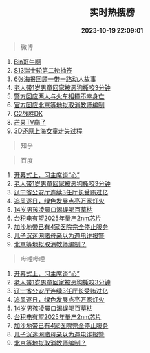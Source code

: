 <div align="center"><h2>实时热搜榜</h2><h4>2023-10-19 22:09:01</h4></div>

> 微博  

1. [Bin哥牛啊](https://s.weibo.com/weibo?q=Bin%E5%93%A5%E7%89%9B%E5%95%8A&t=31&band_rank=1&Refer=top)<br />
2. [S13瑞士轮第二轮抽签](https://s.weibo.com/weibo?q=S13%E7%91%9E%E5%A3%AB%E8%BD%AE%E7%AC%AC%E4%BA%8C%E8%BD%AE%E6%8A%BD%E7%AD%BE&t=31&band_rank=2&Refer=top)<br />
3. [6张海报回顾一带一路动人故事](https://s.weibo.com/weibo?q=%236%E5%BC%A0%E6%B5%B7%E6%8A%A5%E5%9B%9E%E9%A1%BE%E4%B8%80%E5%B8%A6%E4%B8%80%E8%B7%AF%E5%8A%A8%E4%BA%BA%E6%95%85%E4%BA%8B%23&t=31&band_rank=3&Refer=top)<br />
4. [老人带1岁男童回家被恶狗撕咬3分钟](https://s.weibo.com/weibo?q=%23%E8%80%81%E4%BA%BA%E5%B8%A61%E5%B2%81%E7%94%B7%E7%AB%A5%E5%9B%9E%E5%AE%B6%E8%A2%AB%E6%81%B6%E7%8B%97%E6%92%95%E5%92%AC3%E5%88%86%E9%92%9F%23&t=31&band_rank=4&Refer=top)<br />
5. [警方回应两人与火车相撞不幸身亡](https://s.weibo.com/weibo?q=%23%E8%AD%A6%E6%96%B9%E5%9B%9E%E5%BA%94%E4%B8%A4%E4%BA%BA%E4%B8%8E%E7%81%AB%E8%BD%A6%E7%9B%B8%E6%92%9E%E4%B8%8D%E5%B9%B8%E8%BA%AB%E4%BA%A1%23&t=31&band_rank=5&Refer=top)<br />
6. [官方回应北京等地拟取消教师编制](https://s.weibo.com/weibo?q=%23%E5%AE%98%E6%96%B9%E5%9B%9E%E5%BA%94%E5%8C%97%E4%BA%AC%E7%AD%89%E5%9C%B0%E6%8B%9F%E5%8F%96%E6%B6%88%E6%95%99%E5%B8%88%E7%BC%96%E5%88%B6%23&t=31&band_rank=6&Refer=top)<br />
7. [G2战胜DK](https://s.weibo.com/weibo?q=%23G2%E6%88%98%E8%83%9CDK%23&t=31&band_rank=7&Refer=top)<br />
8. [芒果TV崩了](https://s.weibo.com/weibo?q=%E8%8A%92%E6%9E%9CTV%E5%B4%A9%E4%BA%86&t=31&band_rank=8&Refer=top)<br />
9. [3D还原上海女童走失过程](https://s.weibo.com/weibo?q=%233D%E8%BF%98%E5%8E%9F%E4%B8%8A%E6%B5%B7%E5%A5%B3%E7%AB%A5%E8%B5%B0%E5%A4%B1%E8%BF%87%E7%A8%8B%23&t=31&band_rank=9&Refer=top)<br />

> 知乎  


> 百度  

1. [开幕式上，习主席谈“心”](https://www.baidu.com/s?wd=%E5%BC%80%E5%B9%95%E5%BC%8F%E4%B8%8A%EF%BC%8C%E4%B9%A0%E4%B8%BB%E5%B8%AD%E8%B0%88%E2%80%9C%E5%BF%83%E2%80%9D&sa=fyb_news&rsv_dl=fyb_news)<br />
2. [老人带1岁男童回家被恶狗撕咬3分钟](https://www.baidu.com/s?wd=%E8%80%81%E4%BA%BA%E5%B8%A61%E5%B2%81%E7%94%B7%E7%AB%A5%E5%9B%9E%E5%AE%B6%E8%A2%AB%E6%81%B6%E7%8B%97%E6%92%95%E5%92%AC3%E5%88%86%E9%92%9F&sa=fyb_news&rsv_dl=fyb_news)<br />
3. [辽宁省公安厅连续3任厅长受贿过亿](https://www.baidu.com/s?wd=%E8%BE%BD%E5%AE%81%E7%9C%81%E5%85%AC%E5%AE%89%E5%8E%85%E8%BF%9E%E7%BB%AD3%E4%BB%BB%E5%8E%85%E9%95%BF%E5%8F%97%E8%B4%BF%E8%BF%87%E4%BA%BF&sa=fyb_news&rsv_dl=fyb_news)<br />
4. [追风逐日，绿色发展点亮万家灯火](https://www.baidu.com/s?wd=%E8%BF%BD%E9%A3%8E%E9%80%90%E6%97%A5%EF%BC%8C%E7%BB%BF%E8%89%B2%E5%8F%91%E5%B1%95%E7%82%B9%E4%BA%AE%E4%B8%87%E5%AE%B6%E7%81%AF%E7%81%AB&sa=fyb_news&rsv_dl=fyb_news)<br />
5. [14岁男孩凌晨口渴误喝百草枯](https://www.baidu.com/s?wd=14%E5%B2%81%E7%94%B7%E5%AD%A9%E5%87%8C%E6%99%A8%E5%8F%A3%E6%B8%B4%E8%AF%AF%E5%96%9D%E7%99%BE%E8%8D%89%E6%9E%AF&sa=fyb_news&rsv_dl=fyb_news)<br />
6. [台积电有望2025年量产2nm芯片](https://www.baidu.com/s?wd=%E5%8F%B0%E7%A7%AF%E7%94%B5%E6%9C%89%E6%9C%9B2025%E5%B9%B4%E9%87%8F%E4%BA%A72nm%E8%8A%AF%E7%89%87&sa=fyb_news&rsv_dl=fyb_news)<br />
7. [加沙地带已有4家医院完全停止服务](https://www.baidu.com/s?wd=%E5%8A%A0%E6%B2%99%E5%9C%B0%E5%B8%A6%E5%B7%B2%E6%9C%894%E5%AE%B6%E5%8C%BB%E9%99%A2%E5%AE%8C%E5%85%A8%E5%81%9C%E6%AD%A2%E6%9C%8D%E5%8A%A1&sa=fyb_news&rsv_dl=fyb_news)<br />
8. [儿子沉迷网赌母亲以为遇电诈报警](https://www.baidu.com/s?wd=%E5%84%BF%E5%AD%90%E6%B2%89%E8%BF%B7%E7%BD%91%E8%B5%8C%E6%AF%8D%E4%BA%B2%E4%BB%A5%E4%B8%BA%E9%81%87%E7%94%B5%E8%AF%88%E6%8A%A5%E8%AD%A6&sa=fyb_news&rsv_dl=fyb_news)<br />
9. [北京等地拟取消教师编制？](https://www.baidu.com/s?wd=%E5%8C%97%E4%BA%AC%E7%AD%89%E5%9C%B0%E6%8B%9F%E5%8F%96%E6%B6%88%E6%95%99%E5%B8%88%E7%BC%96%E5%88%B6%EF%BC%9F&sa=fyb_news&rsv_dl=fyb_news)<br />

> 哔哩哔哩  

1. [开幕式上，习主席谈“心”](https://www.baidu.com/s?wd=%E5%BC%80%E5%B9%95%E5%BC%8F%E4%B8%8A%EF%BC%8C%E4%B9%A0%E4%B8%BB%E5%B8%AD%E8%B0%88%E2%80%9C%E5%BF%83%E2%80%9D&sa=fyb_news&rsv_dl=fyb_news)<br />
2. [老人带1岁男童回家被恶狗撕咬3分钟](https://www.baidu.com/s?wd=%E8%80%81%E4%BA%BA%E5%B8%A61%E5%B2%81%E7%94%B7%E7%AB%A5%E5%9B%9E%E5%AE%B6%E8%A2%AB%E6%81%B6%E7%8B%97%E6%92%95%E5%92%AC3%E5%88%86%E9%92%9F&sa=fyb_news&rsv_dl=fyb_news)<br />
3. [辽宁省公安厅连续3任厅长受贿过亿](https://www.baidu.com/s?wd=%E8%BE%BD%E5%AE%81%E7%9C%81%E5%85%AC%E5%AE%89%E5%8E%85%E8%BF%9E%E7%BB%AD3%E4%BB%BB%E5%8E%85%E9%95%BF%E5%8F%97%E8%B4%BF%E8%BF%87%E4%BA%BF&sa=fyb_news&rsv_dl=fyb_news)<br />
4. [追风逐日，绿色发展点亮万家灯火](https://www.baidu.com/s?wd=%E8%BF%BD%E9%A3%8E%E9%80%90%E6%97%A5%EF%BC%8C%E7%BB%BF%E8%89%B2%E5%8F%91%E5%B1%95%E7%82%B9%E4%BA%AE%E4%B8%87%E5%AE%B6%E7%81%AF%E7%81%AB&sa=fyb_news&rsv_dl=fyb_news)<br />
5. [14岁男孩凌晨口渴误喝百草枯](https://www.baidu.com/s?wd=14%E5%B2%81%E7%94%B7%E5%AD%A9%E5%87%8C%E6%99%A8%E5%8F%A3%E6%B8%B4%E8%AF%AF%E5%96%9D%E7%99%BE%E8%8D%89%E6%9E%AF&sa=fyb_news&rsv_dl=fyb_news)<br />
6. [台积电有望2025年量产2nm芯片](https://www.baidu.com/s?wd=%E5%8F%B0%E7%A7%AF%E7%94%B5%E6%9C%89%E6%9C%9B2025%E5%B9%B4%E9%87%8F%E4%BA%A72nm%E8%8A%AF%E7%89%87&sa=fyb_news&rsv_dl=fyb_news)<br />
7. [加沙地带已有4家医院完全停止服务](https://www.baidu.com/s?wd=%E5%8A%A0%E6%B2%99%E5%9C%B0%E5%B8%A6%E5%B7%B2%E6%9C%894%E5%AE%B6%E5%8C%BB%E9%99%A2%E5%AE%8C%E5%85%A8%E5%81%9C%E6%AD%A2%E6%9C%8D%E5%8A%A1&sa=fyb_news&rsv_dl=fyb_news)<br />
8. [儿子沉迷网赌母亲以为遇电诈报警](https://www.baidu.com/s?wd=%E5%84%BF%E5%AD%90%E6%B2%89%E8%BF%B7%E7%BD%91%E8%B5%8C%E6%AF%8D%E4%BA%B2%E4%BB%A5%E4%B8%BA%E9%81%87%E7%94%B5%E8%AF%88%E6%8A%A5%E8%AD%A6&sa=fyb_news&rsv_dl=fyb_news)<br />
9. [北京等地拟取消教师编制？](https://www.baidu.com/s?wd=%E5%8C%97%E4%BA%AC%E7%AD%89%E5%9C%B0%E6%8B%9F%E5%8F%96%E6%B6%88%E6%95%99%E5%B8%88%E7%BC%96%E5%88%B6%EF%BC%9F&sa=fyb_news&rsv_dl=fyb_news)<br />
